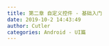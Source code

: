 ```yaml
---
title: 第二章 自定义控件 - 基础入门
date: 2019-10-2 14:43:49
author: Cutler
categories: Android - UI篇
---
```


<br><br>